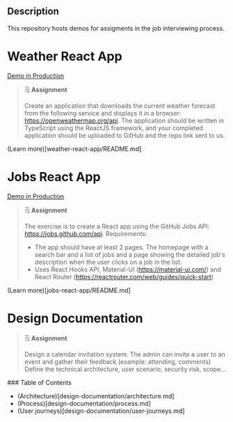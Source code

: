 ## Description

This repository hosts demos for assigments in the job interviewing process.

# Weather React App

[Demo in Production](https://weather-psi.vercel.app)

> 🗒 **Assignment**
>
> Create an application that downloads the current weather forecast from the following service and displays it in a browser: https://openweathermap.org/api. The application should be written in TypeScript using the ReactJS framework, and your completed application should be uploaded to GitHub and the repo link sent to us.

(Learn more)[weather-react-app/README.md]

# Jobs React App

[Demo in Production](https://github-jobs-lac.vercel.app)

> 🗒 **Assignment**
>
> The exercise is to create a React app using the GitHub Jobs API: https://jobs.github.com/api.
> Requirements:
>
> - The app should have at least 2 pages. The homepage with a search bar and a list of jobs and a page showing the detailed job's description when the user clicks on a job in the list.
> - Uses React Hooks API, Material-UI (https://material-ui.com/) and React Router (https://reactrouter.com/web/guides/quick-start)

(Learn more)[jobs-react-app/README.md]

# Design Documentation

> 🗒 **Assignment**
>
> Design a calendar invitation system. The admin can invite a user to an event and gather their feedback (example: attending, comments) Define the technical architecture, user scenario, security risk, scope...

### Table of Contents

- (Architecture)[design-documentation/architecture.md]
- (Process)[design-documentation/process.md]
- (User journeys)[design-documentation/user-journeys.md]
